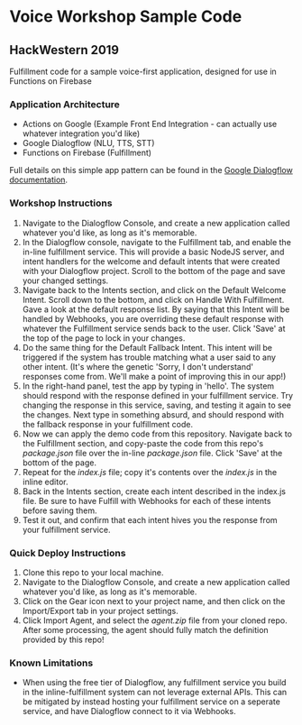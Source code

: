 # Voice Workshop Sample Code

## HackWestern 2019

Fulfillment code for a sample voice-first application, designed for use in Functions on Firebase


### Application Architecture

* Actions on Google (Example Front End Integration - can actually use whatever integration you'd like)
* Google Dialogflow (NLU, TTS, STT)
* Functions on Firebase (Fulfillment)

Full details on this simple app pattern can be found in the [Google Dialogflow documentation]().


### Workshop Instructions

1. Navigate to the Dialogflow Console, and create a new application called whatever you'd like, as long as it's memorable.
2. In the Dialogflow console, navigate to the Fulfillment tab, and enable the in-line fulfillment service. This will provide a basic NodeJS server, and intent handlers for the welcome and default intents that were created with your Dialogflow project. Scroll to the bottom of the page and save your changed settings.
3. Navigate back to the Intents section, and click on the Default Welcome Intent. Scroll down to the bottom, and click on Handle With Fulfillment. Gave a look at the default response list. By saying that this Intent will be handled by Webhooks, you are overriding these default response with whatever the Fulfillment service sends back to the user. Click 'Save' at the top of the page to lock in your changes.
4. Do the same thing for the Default Fallback Intent. This intent will be triggered if the system has trouble matching what a user said to any other intent. (It's where the genetic 'Sorry, I don't understand' responses come from. We'll make a point of improving this in our app!)
5. In the right-hand panel, test the app by typing in 'hello'. The system should respond with the response defined in your fulfillment service. Try changing the response in this service, saving, and testing it again to see the changes. Next type in something absurd, and should respond with the fallback response in your fulfillment code.
6. Now we can apply the demo code from this repository. Navigate back to the Fulfillment section, and copy-paste the code from this repo's *package.json* file over the in-line *package.json* file. Click 'Save' at the bottom of the page.
7. Repeat for the *index.js* file; copy it's contents over the *index.js* in the inline editor.
8. Back in the Intents section, create each intent described in the index.js file. Be sure to have Fulfill with Webhooks for each of these intents before saving them.
9. Test it out, and confirm that each intent hives you the response from your fulfillment service.


### Quick Deploy Instructions
1. Clone this repo to your local machine.
2. Navigate to the Dialogflow Console, and create a new application called whatever you'd like, as long as it's memorable.
3. Click on the Gear icon next to your project name, and then click on the Import/Export tab in your project settings.
4. Click Import Agent, and select the *agent.zip* file from your cloned repo. After some processing, the agent should fully match the definition provided by this repo!



### Known Limitations

* When using the free tier of Dialogflow, any fulfillment service you build in the inline-fulfillment system can not leverage external APIs. This can be mitigated by instead hosting your fulfillment service on a seperate service, and have Dialogflow connect to it via Webhooks.
